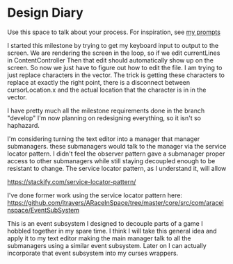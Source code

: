 # Design Diary

Use this space to talk about your process.  For inspiration, see [my prompts](../../../docs/sample_reflection.md) 


I started this milestone by trying to get my keyboard input to output to the screen.
We are rendering the screen in the loop, so if we edit currentLines in ContentController
Then that edit should automatically show up on the screen.
So now we just have to figure out how to edit the file.
I am trying to just replace characters in the vector. The trick is getting these
characters to replace at exactly the right point, there is a disconnect between cursorLocation.x
and the actual location that the character is in in the vector.

I have pretty much all the milestone requirements done in the branch "develop"
I'm now planning on redesigning everything, so it isn't so haphazard.

I'm considering turning the text editor into a manager that manager
submanagers. these submanagers would talk to the manager via the
service locator pattern. I didn't feel the observer pattern gave
a submanager proper access to other submanagers while still
staying decoupled enough to be resistant to change. The service
locator pattern, as I understand it, will allow 

https://stackify.com/service-locator-pattern/



I've done former work using the service locator pattern here:
https://github.com/itravers/ARaceInSpace/tree/master/core/src/com/araceinspace/EventSubSystem

This is an event subsystem I designed to decouple parts of 
a game I hobbled together in my spare time. I think
I will take this general idea and apply it to my text editor
making the main manager talk to all the submanagers using
a similar event subsystem. Later on I can actually incorporate
that event subsystem into my curses wrappers.
